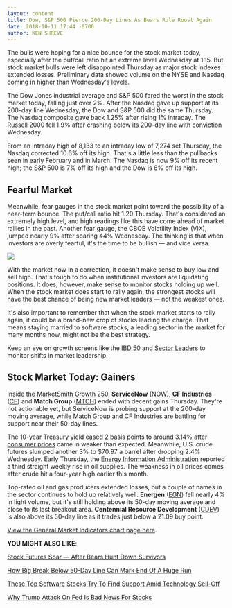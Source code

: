 ```yaml
---
layout: content
title: Dow, S&P 500 Pierce 200-Day Lines As Bears Rule Roost Again
date: 2018-10-11 17:44 -0700
author: KEN SHREVE
---
```






The bulls were hoping for a nice bounce for the stock market today, especially after the put/call ratio hit an extreme level Wednesday at 1.15. But stock market bulls were left disappointed Thursday as major stock indexes extended losses. Preliminary data showed volume on the NYSE and Nasdaq coming in higher than Wednesday's levels.




The Dow Jones industrial average and S&P 500 fared the worst in the stock market today, falling just over 2%. After the Nasdaq gave up support at its 200-day line Wednesday, the Dow and S&P 500 did the same Thursday. The Nasdaq composite gave back 1.25% after rising 1% intraday. The Russell 2000 fell 1.9% after crashing below its 200-day line with conviction Wednesday.


From an intraday high of 8,133 to an intraday low of 7,274 set Thursday, the Nasdaq corrected 10.6% off its high. That's a little less than the pullbacks seen in early February and in March. The Nasdaq is now 9% off its recent high; the S&P 500 is 7% off its high and the Dow is 6% off its high.


Fearful Market
--------------


Meanwhile, fear gauges in the stock market point toward the possibility of a near-term bounce. The put/call ratio hit 1.20 Thursday. That's considered an extremely high level, and high readings like this have come ahead of market rallies in the past. Another fear gauge, the CBOE Volatility Index (VIX), jumped nearly 9% after soaring 44% Wednesday. The thinking is that when investors are overly fearful, it's the time to be bullish — and vice versa.


![](https://www.investors.com/wp-content/uploads/2018/10/MP10111818-235x300.jpg)


With the market now in a correction, it doesn't make sense to buy low and sell high. That's tough to do when institutional investors are liquidating positions. It does, however, make sense to monitor stocks holding up well. When the stock market does start to rally again, the strongest stocks will have the best chance of being new market leaders — not the weakest ones.


It's also important to remember that when the stock market starts to rally again, it could be a brand-new crop of stocks leading the charge. That means staying married to software stocks, a leading sector in the market for many months now, might not be the best strategy.


Keep an eye on growth screens like the [IBD 50](https://research.investors.com/stock-lists/ibd-50/) and [Sector Leaders](https://research.investors.com/stock-lists/sector-leaders) to monitor shifts in market leadership.


Stock Market Today: Gainers
---------------------------


Inside the [MarketSmith Growth 250](https://www.marketsmith.com), **ServiceNow** ([NOW](https://research.investors.com/quote.aspx?symbol=NOW)), **CF Industries** ([CF](https://research.investors.com/quote.aspx?symbol=CF)) and **Match Group** ([MTCH](https://research.investors.com/quote.aspx?symbol=MTCH)) ended with decent gains Thursday. They're not actionable yet, but ServiceNow is probing support at the 200-day moving average, while Match Group and CF Industries are battling for support near their 50-day lines.


The 10-year Treasury yield eased 2 basis points to around 3.14% after [consumer prices](https://research.investors.com/economic-calendar/) came in weaker than expected. Meanwhile, U.S. crude futures slumped another 3% to $70.97 a barrel after dropping 2.4% Wednesday. Early Thursday, the [Energy Information Administration](https://www.investors.com/news/oil-stocks-fall-opec-economic-growth-warning-eia-data/) reported a third straight weekly rise in oil supplies. The weakness in oil prices comes after crude hit a four-year high earlier this month.


Top-rated oil and gas producers extended losses, but a couple of names in the sector continues to hold up relatively well. **Energen** ([EGN](https://research.investors.com/quote.aspx?symbol=EGN)) fell nearly 4% in light volume, but it's still holding above its 50-day moving average and close to its last breakout area. **Centennial Resource Development** ([CDEV](https://research.investors.com/quote.aspx?symbol=CDEV)) is also above its 50-day line as it trades just below a 21.09 buy point.


[View the General Market Indicators chart page here](https://www.investors.com/wp-content/uploads/2018/10/IBD1110152719GMI.pdf).


**YOU MIGHT ALSO LIKE**:


[Stock Futures Soar — After Bears Hunt Down Survivors](https://www.investors.com/market-trend/stock-market-today/dow-jones-futures-stock-market-correction/)


[How Big Break Below 50-Day Line Can Mark End Of A Huge Run](https://www.investors.com/how-to-invest/investors-corner/when-to-sell-stocks-big-break-below-50-day-line-can-mark-end-of-a-huge-run/)


[These Top Software Stocks Try To Find Support Amid Technology Sell-Off](https://www.investors.com/news/technology/software-saas-stocks-market-correction/)


[Why Trump Attack On Fed Is Bad News For Stocks](https://www.investors.com/news/donald-trump-blames-loco-fed-not-trump-tariffs/)




